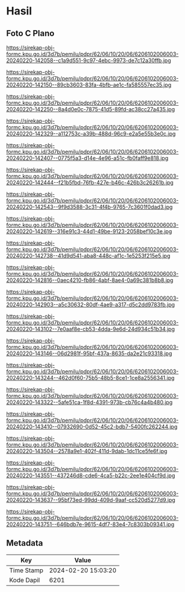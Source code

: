 # Hasil

## Foto C Plano

https://sirekap-obj-formc.kpu.go.id/3d7b/pemilu/pdpr/62/06/10/20/06/6206102006003-20240220-142058--c1a9d551-9c97-4ebc-9973-de7c12a30ffb.jpg

https://sirekap-obj-formc.kpu.go.id/3d7b/pemilu/pdpr/62/06/10/20/06/6206102006003-20240220-142150--89cb3603-83fa-4bfb-ae1c-fa585557ec35.jpg

https://sirekap-obj-formc.kpu.go.id/3d7b/pemilu/pdpr/62/06/10/20/06/6206102006003-20240220-142250--8a4d0e0c-7875-41d5-89fd-ac38cc27a435.jpg

https://sirekap-obj-formc.kpu.go.id/3d7b/pemilu/pdpr/62/06/10/20/06/6206102006003-20240220-142329--a112753c-a39b-488d-96c9-e2a5e55b3e0c.jpg

https://sirekap-obj-formc.kpu.go.id/3d7b/pemilu/pdpr/62/06/10/20/06/6206102006003-20240220-142407--0775f5a3-d14e-4e96-a51c-fb0faff9e818.jpg

https://sirekap-obj-formc.kpu.go.id/3d7b/pemilu/pdpr/62/06/10/20/06/6206102006003-20240220-142444--f21b5fbd-76fb-427e-b46c-426b3c26261b.jpg

https://sirekap-obj-formc.kpu.go.id/3d7b/pemilu/pdpr/62/06/10/20/06/6206102006003-20240220-142543--9f9d3588-3c31-4f4b-9765-7c3601f0dad3.jpg

https://sirekap-obj-formc.kpu.go.id/3d7b/pemilu/pdpr/62/06/10/20/06/6206102006003-20240220-142619--316e91c3-44d1-49be-9123-2058bef10c3e.jpg

https://sirekap-obj-formc.kpu.go.id/3d7b/pemilu/pdpr/62/06/10/20/06/6206102006003-20240220-142738--41d9d541-aba8-448c-af1c-1e5253f215e5.jpg

https://sirekap-obj-formc.kpu.go.id/3d7b/pemilu/pdpr/62/06/10/20/06/6206102006003-20240220-142816--0aec4210-fb86-4abf-8ae4-0a69c381b8b8.jpg

https://sirekap-obj-formc.kpu.go.id/3d7b/pemilu/pdpr/62/06/10/20/06/6206102006003-20240220-142903--a5c30632-80df-4ae9-a317-d5c2dd9783fb.jpg

https://sirekap-obj-formc.kpu.go.id/3d7b/pemilu/pdpr/62/06/10/20/06/6206102006003-20240220-143102--7e0aaf8e-cb53-4dda-9e6d-24d934c51b34.jpg

https://sirekap-obj-formc.kpu.go.id/3d7b/pemilu/pdpr/62/06/10/20/06/6206102006003-20240220-143146--06d2981f-95bf-437a-8635-da2e21c93318.jpg

https://sirekap-obj-formc.kpu.go.id/3d7b/pemilu/pdpr/62/06/10/20/06/6206102006003-20240220-143244--462d0f60-75b5-48b5-8ce1-1ce8a2556341.jpg

https://sirekap-obj-formc.kpu.go.id/3d7b/pemilu/pdpr/62/06/10/20/06/6206102006003-20240220-143322--5afe51ca-1f8d-4391-973b-cb76c4a4b480.jpg

https://sirekap-obj-formc.kpu.go.id/3d7b/pemilu/pdpr/62/06/10/20/06/6206102006003-20240220-143410--07932690-0d52-45c2-bdb7-5400fc262244.jpg

https://sirekap-obj-formc.kpu.go.id/3d7b/pemilu/pdpr/62/06/10/20/06/6206102006003-20240220-143504--2578a9e1-402f-411d-9dab-1dc11ce5fe6f.jpg

https://sirekap-obj-formc.kpu.go.id/3d7b/pemilu/pdpr/62/06/10/20/06/6206102006003-20240220-143551--437246d8-cde6-4ca5-b22c-2ee1e404cf9d.jpg

https://sirekap-obj-formc.kpu.go.id/3d7b/pemilu/pdpr/62/06/10/20/06/6206102006003-20240220-143637--95bf73ed-99dd-409d-9aaf-cc520d5277d9.jpg

https://sirekap-obj-formc.kpu.go.id/3d7b/pemilu/pdpr/62/06/10/20/06/6206102006003-20240220-143751--646bdb7e-9615-4df7-83e4-7c8303b09341.jpg


## Metadata

| Key        | Value               |
| ---------- | ------------------- |
| Time Stamp | 2024-02-20 15:03:20 |
| Kode Dapil | 6201                |



